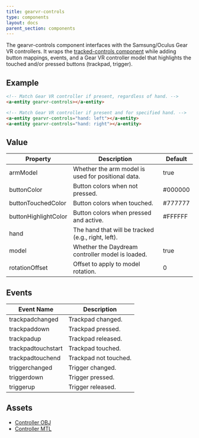 ```yaml
---
title: gearvr-controls
type: components
layout: docs
parent_section: components
---
```


[trackedcontrols]: ./tracked-controls.md

The gearvr-controls component interfaces with the Samsung/Oculus Gear VR controllers.
It wraps the [tracked-controls component][trackedcontrols] while adding button
mappings, events, and a Gear VR controller model that highlights the touched
and/or pressed buttons (trackpad, trigger).

## Example

```html
<!-- Match Gear VR controller if present, regardless of hand. -->
<a-entity gearvr-controls></a-entity>

<!-- Match Gear VR controller if present and for specified hand. -->
<a-entity gearvr-controls="hand: left"></a-entity>
<a-entity gearvr-controls="hand: right"></a-entity>
```

## Value

| Property             | Description                                        | Default |
|----------------------|----------------------------------------------------|---------|
| armModel             | Whether the arm model is used for positional data. | true    |
| buttonColor          | Button colors when not pressed.                    | #000000 |
| buttonTouchedColor   | Button colors when touched.                        | #777777 |
| buttonHighlightColor | Button colors when pressed and active.             | #FFFFFF |
| hand                 | The hand that will be tracked (e.g., right, left). |         |
| model                | Whether the Daydream controller model is loaded.   | true    |
| rotationOffset       | Offset to apply to model rotation.                 | 0       |

## Events

| Event Name         | Description           |
| ----------         | -----------           |
| trackpadchanged    | Trackpad changed.     |
| trackpaddown       | Trackpad pressed.     |
| trackpadup         | Trackpad released.    |
| trackpadtouchstart | Trackpad touched.     |
| trackpadtouchend   | Trackpad not touched. |
| triggerchanged     | Trigger changed.      |
| triggerdown        | Trigger pressed.      |
| triggerup          | Trigger released.     |

## Assets

- [Controller OBJ](https://cdn.aframe.io/controllers/samsung/gear_vr_controller.obj)
- [Controller MTL](https://cdn.aframe.io/controllers/samsung/gear_vr_controller.mtl)

